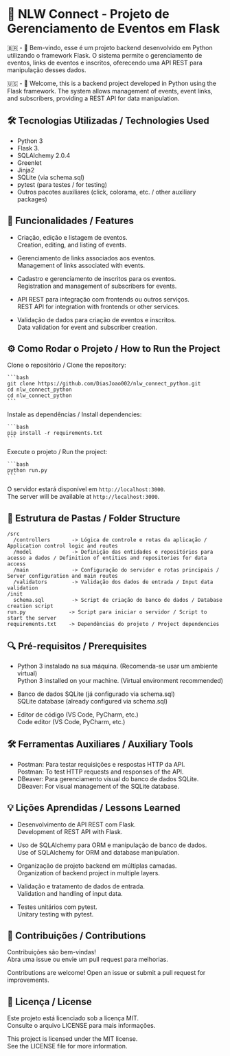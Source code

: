 # 📅 NLW Connect - Projeto de Gerenciamento de Eventos em Flask

🇧🇷 - 👋 Bem-vindo, esse é um projeto backend desenvolvido em Python utilizando o framework Flask. O sistema permite o gerenciamento de eventos, links de eventos e inscritos, oferecendo uma API REST para manipulação desses dados.

🇺🇸 - 👋 Welcome, this is a backend project developed in Python using the Flask framework. The system allows management of events, event links, and subscribers, providing a REST API for data manipulation.


## 🛠️ Tecnologias Utilizadas / Technologies Used
- Python 3
- Flask 3.
- SQLAlchemy 2.0.4
- Greenlet
- Jinja2
- SQLite (via schema.sql)
- pytest (para testes / for testing)
- Outros pacotes auxiliares (click, colorama, etc. / other auxiliary packages)


## 🎯 Funcionalidades / Features

- Criação, edição e listagem de eventos.  
  Creation, editing, and listing of events.

- Gerenciamento de links associados aos eventos.  
  Management of links associated with events.

- Cadastro e gerenciamento de inscritos para os eventos.  
  Registration and management of subscribers for events.

- API REST para integração com frontends ou outros serviços.  
  REST API for integration with frontends or other services.

- Validação de dados para criação de eventos e inscritos.  
  Data validation for event and subscriber creation.


## ⚙️ Como Rodar o Projeto / How to Run the Project

Clone o repositório / Clone the repository:

    ```bash
    git clone https://github.com/DiasJoao002/nlw_connect_python.git
    cd nlw_connect_python
    cd nlw_connect_python
    ```

Instale as dependências / Install dependencies:

    ```bash
    pip install -r requirements.txt
    ```

Execute o projeto / Run the project:

    ```bash
    python run.py
    ```

O servidor estará disponível em `http://localhost:3000`.  
The server will be available at `http://localhost:3000`.


## 📂 Estrutura de Pastas / Folder Structure

```
/src
  /controllers       -> Lógica de controle e rotas da aplicação / Application control logic and routes
  /model             -> Definição das entidades e repositórios para acesso a dados / Definition of entities and repositories for data access
  /main              -> Configuração do servidor e rotas principais / Server configuration and main routes
  /validators        -> Validação dos dados de entrada / Input data validation
/init
  schema.sql         -> Script de criação do banco de dados / Database creation script
run.py              -> Script para iniciar o servidor / Script to start the server
requirements.txt    -> Dependências do projeto / Project dependencies
```


## 🔍 Pré-requisitos / Prerequisites

- Python 3 instalado na sua máquina. (Recomenda-se usar um ambiente virtual)  
  Python 3 installed on your machine. (Virtual environment recommended)

- Banco de dados SQLite (já configurado via schema.sql)  
  SQLite database (already configured via schema.sql)

- Editor de código (VS Code, PyCharm, etc.)  
  Code editor (VS Code, PyCharm, etc.)


## 🛠️ Ferramentas Auxiliares / Auxiliary Tools

- Postman: Para testar requisições e respostas HTTP da API.  
  Postman: To test HTTP requests and responses of the API.
- DBeaver: Para gerenciamento visual do banco de dados SQLite.  
  DBeaver: For visual management of the SQLite database.


## 💡 Lições Aprendidas / Lessons Learned

- Desenvolvimento de API REST com Flask.  
  Development of REST API with Flask.

- Uso de SQLAlchemy para ORM e manipulação de banco de dados.  
  Use of SQLAlchemy for ORM and database manipulation.

- Organização de projeto backend em múltiplas camadas.  
  Organization of backend project in multiple layers.

- Validação e tratamento de dados de entrada.  
  Validation and handling of input data.

- Testes unitários com pytest.  
  Unitary testing with pytest.


## 🤝 Contribuições / Contributions

Contribuições são bem-vindas!    
Abra uma issue ou envie um pull request para melhorias.

Contributions are welcome!
Open an issue or submit a pull request for improvements.


## 📝 Licença / License

Este projeto está licenciado sob a licença MIT.  
Consulte o arquivo LICENSE para mais informações.

This project is licensed under the MIT license.  
See the LICENSE file for more information.
